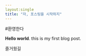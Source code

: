 ```yaml
---
layout:single
title: "자, 포스팅을 시작하지"
---
```


#환영한다

**Hello world**. this is my first blog post.

즐거웠길 
